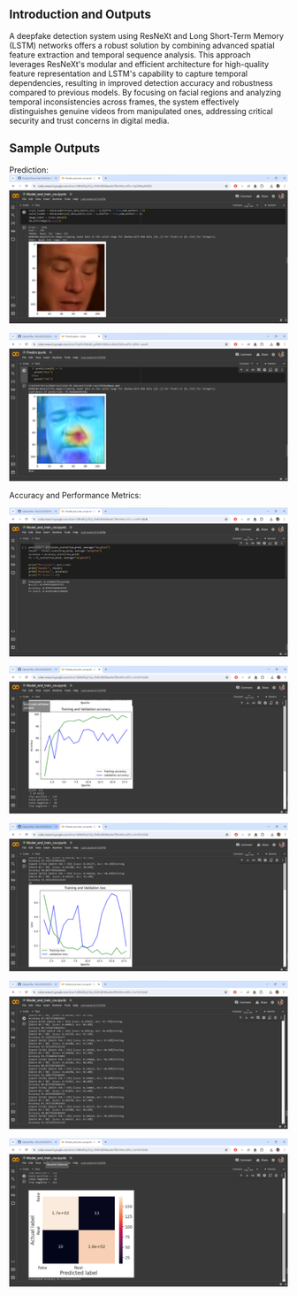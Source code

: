 ## Introduction and Outputs
A deepfake detection system using ResNeXt and Long Short-Term Memory (LSTM) networks offers a 
robust solution by combining advanced spatial feature extraction and temporal sequence analysis.
This approach leverages ResNeXt's modular and efficient architecture for high-quality feature 
representation and LSTM's capability to capture temporal dependencies, resulting in improved
detection accuracy and robustness compared to previous models. By focusing on facial regions
and analyzing temporal inconsistencies across frames, the system effectively distinguishes
genuine videos from manipulated ones, addressing critical security and trust concerns in digital media.

## Sample Outputs

Prediction:
![screenshot](Samples/1.png)

![screenshot](Samples/4.png)

Accuracy and Performance Metrics:

![screenshot](Samples/2.png)

![screenshot](Samples/3.png)

![screenshot](Samples/5.png)

![screenshot](Samples/6.png)

![screenshot](Samples/7.png)




